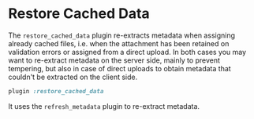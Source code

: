 # Restore Cached Data

The `restore_cached_data` plugin re-extracts metadata when assigning already
cached files, i.e. when the attachment has been retained on validation errors
or assigned from a direct upload. In both cases you may want to re-extract
metadata on the server side, mainly to prevent tempering, but also in case of
direct uploads to obtain metadata that couldn't be extracted on the client
side.

```rb
plugin :restore_cached_data
```

It uses the `refresh_metadata` plugin to re-extract metadata.
